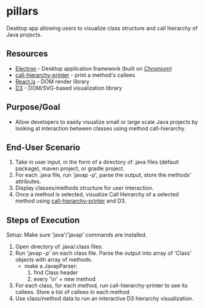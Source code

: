 # pillars
Desktop app allowing users to visualize class structure and call hierarchy of Java projects.

## Resources
* [Electron](https://electron.atom.io/) - Desktop application framework (built on [Chromium](https://www.chromium.org/Home))
* [call-hierarchy-printer](https://github.com/pbadenski/call-hierarchy-printer) - print a method's callees
* [React.js](https://facebook.github.io/react/) - DOM render library
* [D3](https://d3js.org/) - DOM/SVG-based visualization library

## Purpose/Goal
* Allow developers to easily visualize small or large scale Java projects by looking at interaction between classes using method call-hierarchy. 

## End-User Scenario
1. Take in user input, in the form of a directory of .java files (default package), maven project, or gradle project.
2. For each .java file, run 'javap -p', parse the output, store the methods' attributes.
3. Display classes/methods structure for user interaction.
4. Once a method is selected, visualize Call Heirarchy of a selected method using [call-hierarchy-printer](https://github.com/pbadenski/call-hierarchy-printer) and D3.

## Steps of Execution

  Setup: Make sure 'java'/'javap' commands are installed.

  1. Open directory of .java/.class files.
  2. Run 'javap -p' on each class file. Parse the output into array of 'Class' objects with array of methods.
      * make a JavapParser:
         1. find Class header
         2. every '\n' =  new method
  3. For each class, for each method, run call-hierarchy-printer to see its callees. Store a list of callees in each method.
  4. Use class/method data to run an interactive D3 hierarchy visualization.
